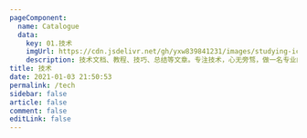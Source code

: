 ```yaml
---
pageComponent: 
  name: Catalogue
  data: 
    key: 01.技术
    imgUrl: https://cdn.jsdelivr.net/gh/yxw839841231/images/studying-icu/20210119170106.png
    description: 技术文档、教程、技巧、总结等文章。专注技术，心无旁骛，做一名专业的 coder
title: 技术
date: 2021-01-03 21:50:53
permalink: /tech
sidebar: false
article: false
comment: false
editLink: false
---
```


